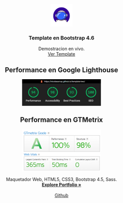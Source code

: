 <p align="center">
  <a href="https://www.nicolasarcay.com">
    <img src="images/astronauta_nicolas_arcay.png" alt="Logo Nicolas Arcay" width="72" height="72">
  </a>
</p>

<h3 align="center"> Template en Bootstrap 4.6</h3>
<p align="center">
  Demostracion en vivo.
  <br>
  <a href="https://nicolasarcay.github.io/template-two/"> Ver Template</a>
  <br>
</p>
<div>
<h2 align="center"> Performance en Google Lighthouse</h2>
<p align="center">
    <img src="images/performance-google-lighthouse.jpg" alt="Performance en google Lighthouse" width="50%">
</p>
</div>
<div>
<h2 align="center"> Performance en GTMetrix</h2>
<p align="center">
    <img src="images/performance-gtmetrix.jpg" alt="Performance en GTMetrix" width="50%">
</p>
</div>
<p align="center">
  Maquetador Web, HTML5, CSS3, Bootstrap 4.5, Sass.
  <br>
  <a href="https://www.nicolasarcay.com"><strong>Explore Portfolio »</strong></a>
  <br>
  <br>
  <a href="https://github.com/nicolasarcay?tab=repositories">Github</a>
</p>
